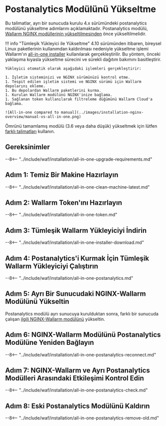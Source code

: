 [docs-module-update]:           nginx-modules.md
[img-wl-console-users]:         ../images/check-users.png 
[img-create-wallarm-node]:      ../images/user-guides/nodes/create-cloud-node.png
[img-attacks-in-interface]:     ../images/admin-guides/test-attacks-quickstart.png
[wallarm-token-types]:          ../user-guides/nodes/nodes.md#api-and-node-tokens-for-node-creation
[tarantool-status]:             ../images/tarantool-status.png
[statistics-service-all-parameters]: ../admin-en/configure-statistics-service.md
[configure-proxy-balancer-instr]:   ../admin-en/configuration-guides/access-to-wallarm-api-via-proxy.md
[ip-lists-docs]:                     ../user-guides/ip-lists/overview.md

# Postanalytics Modülünü Yükseltme

Bu talimatlar, ayrı bir sunucuda kurulu 4.x sürümündeki postanalytics modülünü yükseltme adımlarını açıklamaktadır. Postanalytics modülü, [Wallarm NGINX modüllerinin yükseltilmesinden][docs-module-update] önce yükseltilmelidir.

!!! info "Tümleşik Yükleyici ile Yükseltme"
    4.10 sürümünden itibaren, bireysel Linux paketlerinin kullanımdan kaldırılması nedeniyle yükseltme işlemi Wallarm'ın [all-in-one installer](../installation/nginx/all-in-one.md) kullanılarak gerçekleştirilir. Bu yöntem, önceki yaklaşıma kıyasla yükseltme sürecini ve sürekli dağıtım bakımını basitleştirir.
    
    Yükleyici otomatik olarak aşağıdaki işlemleri gerçekleştirir:

    1. İşletim sisteminizi ve NGINX sürümünüzü kontrol etme.
    1. Tespit edilen işletim sistemi ve NGINX sürümü için Wallarm depolarını ekleme.
    1. Bu depolardan Wallarm paketlerini kurma.
    1. Kurulan Wallarm modülünü NGINX'inize bağlama.
    1. Sağlanan token kullanılarak filtreleme düğümünü Wallarm Cloud'a bağlama.

    ![All-in-one compared to manual](../images/installation-nginx-overview/manual-vs-all-in-one.png)

Ömrünü tamamlamış modülü (3.6 veya daha düşük) yükseltmek için lütfen [farklı talimatları](older-versions/separate-postanalytics.md) kullanın.

## Gereksinimler

--8<-- "../include/waf/installation/all-in-one-upgrade-requirements.md"

## Adım 1: Temiz Bir Makine Hazırlayın

--8<-- "../include/waf/installation/all-in-one-clean-machine-latest.md"

## Adım 2: Wallarm Token'ını Hazırlayın

--8<-- "../include/waf/installation/all-in-one-token.md"

## Adım 3: Tümleşik Wallarm Yükleyiciyi İndirin

--8<-- "../include/waf/installation/all-in-one-installer-download.md"

## Adım 4: Postanalytics'i Kurmak İçin Tümleşik Wallarm Yükleyiciyi Çalıştırın

--8<-- "../include/waf/installation/all-in-one-postanalytics.md"

## Adım 5: Ayrı Bir Sunucudaki NGINX-Wallarm Modülünü Yükseltin

Postanalytics modülü ayrı sunucuya kurulduktan sonra, farklı bir sunucuda çalışan [ilgili NGINX-Wallarm modülünü](nginx-modules.md) yükseltin.

## Adım 6: NGINX-Wallarm Modülünü Postanalytics Modülüne Yeniden Bağlayın

--8<-- "../include/waf/installation/all-in-one-postanalytics-reconnect.md"

## Adım 7: NGINX-Wallarm ve Ayrı Postanalytics Modülleri Arasındaki Etkileşimi Kontrol Edin

--8<-- "../include/waf/installation/all-in-one-postanalytics-check.md"

## Adım 8: Eski Postanalytics Modülünü Kaldırın

--8<-- "../include/waf/installation/all-in-one-postanalytics-remove-old.md"